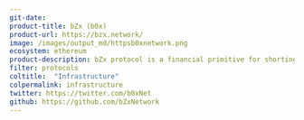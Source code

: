 ```yaml
---
git-date:
product-title: bZx (b0x)
product-url: https://bzx.network/
image: /images/output_md/httpsb0xnetwork.png
ecosystem: ethereum
product-description: bZx protocol is a financial primitive for shorting, leverage, borrowing, and lending that empowers decentralized blockchain applications.
filter: protocols
coltitle:  "Infrastructure"
colpermalink: infrastructure
twitter: https://twitter.com/b0xNet
github: https://github.com/bZxNetwork
---
```

